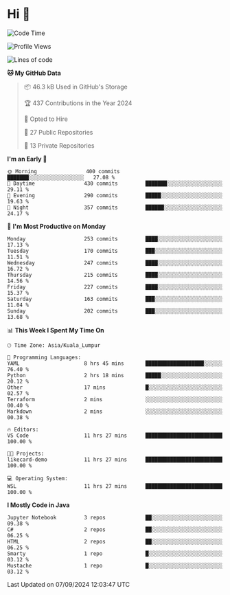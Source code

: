 <h1>Hi 👋</h1>

<!--START_SECTION:waka-->
![Code Time](http://img.shields.io/badge/Code%20Time-711%20hrs%2013%20mins-blue)

![Profile Views](http://img.shields.io/badge/Profile%20Views-0-blue)

![Lines of code](https://img.shields.io/badge/From%20Hello%20World%20I%27ve%20Written-1.2%20million%20lines%20of%20code-blue)

**🐱 My GitHub Data** 

> 📦 46.3 kB Used in GitHub's Storage 
 > 
> 🏆 437 Contributions in the Year 2024
 > 
> 💼 Opted to Hire
 > 
> 📜 27 Public Repositories 
 > 
> 🔑 13 Private Repositories 
 > 
**I'm an Early 🐤** 

```text
🌞 Morning                400 commits         ███████░░░░░░░░░░░░░░░░░░   27.08 % 
🌆 Daytime                430 commits         ███████░░░░░░░░░░░░░░░░░░   29.11 % 
🌃 Evening                290 commits         █████░░░░░░░░░░░░░░░░░░░░   19.63 % 
🌙 Night                  357 commits         ██████░░░░░░░░░░░░░░░░░░░   24.17 % 
```
📅 **I'm Most Productive on Monday** 

```text
Monday                   253 commits         ████░░░░░░░░░░░░░░░░░░░░░   17.13 % 
Tuesday                  170 commits         ███░░░░░░░░░░░░░░░░░░░░░░   11.51 % 
Wednesday                247 commits         ████░░░░░░░░░░░░░░░░░░░░░   16.72 % 
Thursday                 215 commits         ████░░░░░░░░░░░░░░░░░░░░░   14.56 % 
Friday                   227 commits         ████░░░░░░░░░░░░░░░░░░░░░   15.37 % 
Saturday                 163 commits         ███░░░░░░░░░░░░░░░░░░░░░░   11.04 % 
Sunday                   202 commits         ███░░░░░░░░░░░░░░░░░░░░░░   13.68 % 
```


📊 **This Week I Spent My Time On** 

```text
🕑︎ Time Zone: Asia/Kuala_Lumpur

💬 Programming Languages: 
YAML                     8 hrs 45 mins       ███████████████████░░░░░░   76.40 % 
Python                   2 hrs 18 mins       █████░░░░░░░░░░░░░░░░░░░░   20.12 % 
Other                    17 mins             █░░░░░░░░░░░░░░░░░░░░░░░░   02.57 % 
Terraform                2 mins              ░░░░░░░░░░░░░░░░░░░░░░░░░   00.40 % 
Markdown                 2 mins              ░░░░░░░░░░░░░░░░░░░░░░░░░   00.38 % 

🔥 Editors: 
VS Code                  11 hrs 27 mins      █████████████████████████   100.00 % 

🐱‍💻 Projects: 
likecard-demo            11 hrs 27 mins      █████████████████████████   100.00 % 

💻 Operating System: 
WSL                      11 hrs 27 mins      █████████████████████████   100.00 % 
```

**I Mostly Code in Java** 

```text
Jupyter Notebook         3 repos             ██░░░░░░░░░░░░░░░░░░░░░░░   09.38 % 
C#                       2 repos             ██░░░░░░░░░░░░░░░░░░░░░░░   06.25 % 
HTML                     2 repos             ██░░░░░░░░░░░░░░░░░░░░░░░   06.25 % 
Smarty                   1 repo              █░░░░░░░░░░░░░░░░░░░░░░░░   03.12 % 
Mustache                 1 repo              █░░░░░░░░░░░░░░░░░░░░░░░░   03.12 % 
```




 Last Updated on 07/09/2024 12:03:47 UTC
<!--END_SECTION:waka-->
